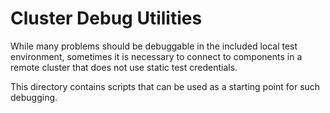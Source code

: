 # Cluster Debug Utilities

While many problems should be debuggable in the included local test environment, sometimes it is necessary to connect to components in a remote cluster that does not use static test credentials.

This directory contains scripts that can be used as a starting point for such debugging.
